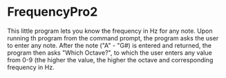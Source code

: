 # FrequencyPro2

This little program lets you know the frequency in Hz for any note. 
Upon running th program from the command prompt, the program asks the user to enter any note. After the note ("A" - "G#) is entered and returned, the program then asks "Which Octave?", to which the user enters any value from 0-9 (the higher the value, the higher the octave and corresponding frequency in Hz.
